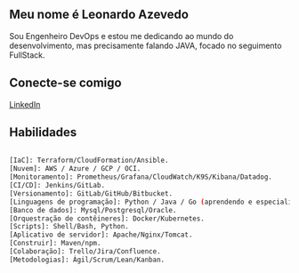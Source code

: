 ## Meu nome é  Leonardo Azevedo
Sou Engenheiro DevOps e estou me dedicando ao mundo do desenvolvimento, mas precisamente falando JAVA, focado no seguimento FullStack. 

## Conecte-se comigo

[LinkedIn](https://www.linkedin.com/in/leonardo-azevedo-074ba2117/)

## Habilidades

```bash

[IaC]: Terraform/CloudFormation/Ansible.
[Nuvem]: AWS / Azure / GCP / OCI.
[Monitoramento]: Prometheus/Grafana/CloudWatch/K9S/Kibana/Datadog.
[CI/CD]: Jenkins/GitLab.
[Versionamento]: GitLab/GitHub/Bitbucket.
[Linguagens de programação]: Python / Java / Go (aprendendo e especializando)
[Banco de dados]: Mysql/Postgresql/Oracle.
[Orquestração de contêineres]: Docker/Kubernetes.
[Scripts]: Shell/Bash, Python.
[Aplicativo de servidor]: Apache/Nginx/Tomcat.
[Construir]: Maven/npm.
[Colaboração]: Trello/Jira/Confluence.
[Metodologias]: Ágil/Scrum/Lean/Kanban.

```
